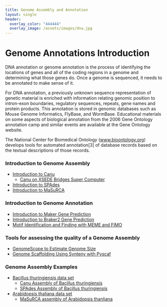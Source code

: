 ```yaml
---
title: Genome Assembly and Annotation
layout: single
header:
  overlay_color: "444444"
  overlay_image: /assets/images/dna.jpg
---
```


# Genome Annotations Introduction

DNA annotation or genome annotation is the process of identifying the locations of genes and all of the coding regions in a genome and determining what those genes do. Once a genome is sequenced, it needs to be annotated to make sense of it.

For DNA annotation, a previously unknown sequence representation of genetic material is enriched with information relating genomic position to intron-exon boundaries, regulatory sequences, repeats, gene names and protein products. This annotation is stored in genomic databases such as Mouse Genome Informatics, FlyBase, and WormBase. Educational materials on some aspects of biological annotation from the 2006 Gene Ontology annotation camp and similar events are available at the Gene Ontology website.

The National Center for Biomedical Ontology (www.bioontology.org) develops tools for automated annotation[3] of database records based on the textual descriptions of those records.

### Introduction to Genome Assembly

  * [Introduction to Canu](../GenomeAssembly/Assemblers/canu.md)
    * [Canu on XSEDE Bridges Super Computer](../GenomeAssembly/LongRead/Canu_bridges.md)
  * [Introduction to SPAdes](../GenomeAssembly/Assemblers/spades.md)
  * [Introduction to MaSuRCA](../GenomeAssembly/Assemblers/MaSuRCA.md)

### Introduction to Genome Annotation
  * [Introduction to Maker Gene Prediction](Intro_To_Maker.md)
  * [Introduction to Braker2 Gene Prediction](Intro_to_Braker2.md)
  * [Motif Identification and Finding with MEME and FIMO](MEME_Motif_Finding_In_Genomes.md)  

### Tools for assessing the quality of a Genome Assembly

  * [GenomeScope to Estimate Genome Size](../GenomeAssembly/genomescope.md)
  * [Genome Scaffolding Using Synteny with Pyscaf](../GenomeAssembly/Pyscaf_Synteny_Scaffolding.md)

### Genome Assembly Examples

* [Bacillus thuringiensis data set](../GenomeAssembly/BT/BT_background.md)
  * [Canu Assembly of Bacillus thuringiensis](../GenomeAssembly/BT/BT_Canu.md)
  * [SPAdes Assembly of Bacillus thuringiensis](../GenomeAssembly/BT/BT_spades.md)
* [Arabidopsis thaliana data set](../GenomeAssembly/Arabidopsis/Arabidopsis_background.md)
  * [MaSuRCA assembly of Arabidopsis thanliana](dataAnalysis/GenomeAssembly/Arabidopsis/AT_MaSuRCA.md )

